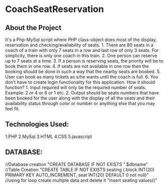 # CoachSeatReservation
<h2>About the Project</h2>
It's a Php-MySql script where PHP class-object does most of the display, reservation and checking/availability of seats.
1. There are 80 seats in a coach of a train with only 7 seats in a row and last row of only 3
seats. For simplicity, there is only one coach in this train.
2. One person can reserve up to 7 seats at a time.
3. If a person is reserving seats, the priority will be to book them in one row.
4. If seats are not available in one row then the booking should be done in such a way that the
nearby seats are booked.
5. User can book as many tickets as s/he wants until the coach is full.
6. You don’t have to create login functionality for this application.
How it should function?
1. Input required will only be the required number of seats. Example: 2 or 4 or 6 or 1 etc.
2. Output should be seats numbers that have been booked for the user along with the display of
all the seats and their availability status through color or number or anything else that you may
feel fit.
<h2>Technologies Used:</h2>
1.PHP
2.MySql
3.HTML
4.CSS
5.javascript
<h2> DATABASE:</h2>
//Database creation
"CREATE DATABASE IF NOT EXISTS ".$dbname"
//Table Creation
"CREATE TABLE IF NOT EXISTS seating (
    	block INT(20) PRIMARY KEY AUTO_INCREMENT,
    	seat INT(20) DEFAULT 0 not null)"
//using for loop create multiple data and delete it 
"insert seating values()"

